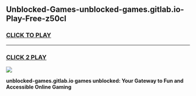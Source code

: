 
## Unblocked-Games-unblocked-games.gitlab.io-Play-Free-z50cl
<h3>
<a href="https://premium76.site?title=unblocked-games.gitlab.io&ref=18A1">CLICK TO PLAY</a></h3>
<hr>

<h3>
<a href="https://premium76.site?title=unblocked-games.gitlab.io&ref=18A1">CLICK 2 PLAY</a>
  
</h3>

<a href="https://premium76.site?title=unblocked-games.gitlab.io&ref=18A1"><img src="https://clearcache.store/games.png"></a>


**unblocked-games.gitlab.io games unblocked: Your Gateway to Fun and Accessible Online Gaming**
